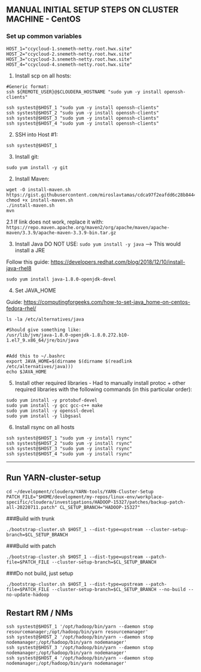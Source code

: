 ##  MANUAL INITIAL SETUP STEPS ON CLUSTER MACHINE - CentOS

### Set up common variables
```
HOST_1="ccycloud-1.snemeth-netty.root.hwx.site"
HOST_2="ccycloud-2.snemeth-netty.root.hwx.site"
HOST_3="ccycloud-3.snemeth-netty.root.hwx.site"
HOST_4="ccycloud-4.snemeth-netty.root.hwx.site"
```

1. Install scp on all hosts:

```
#Generic format: 
ssh ${REMOTE_USER}@$CLOUDERA_HOSTNAME "sudo yum -y install openssh-clients"

ssh systest@$HOST_1 "sudo yum -y install openssh-clients"
ssh systest@$HOST_2 "sudo yum -y install openssh-clients"
ssh systest@$HOST_3 "sudo yum -y install openssh-clients"
ssh systest@$HOST_4 "sudo yum -y install openssh-clients"
```

2. SSH into Host #1:
```
ssh systest@$HOST_1
```

3. Install git:

`sudo yum install -y git`

2. Install Maven:
```
wget -O install-maven.sh https://gist.githubusercontent.com/miroslavtamas/cdca97f2eafdd6c28b844434eaa3b631/raw/c62e4e0210bdc53419ac1fad12aaeb2b4d3f954c/
chmod +x install-maven.sh
./install-maven.sh
mvn
```

2.1 If link does not work, replace it with: `https://repo.maven.apache.org/maven2/org/apache/maven/apache-maven/3.3.9/apache-maven-3.3.9-bin.tar.gz`

3. Install Java
DO NOT USE: `sudo yum install -y java` --> This would install a JRE

Follow this guide: https://developers.redhat.com/blog/2018/12/10/install-java-rhel8
```
sudo yum install java-1.8.0-openjdk-devel
```

4. Set JAVA_HOME

Guide: https://computingforgeeks.com/how-to-set-java_home-on-centos-fedora-rhel/

```
ls -la /etc/alternatives/java

#Should give something like: 
/usr/lib/jvm/java-1.8.0-openjdk-1.8.0.272.b10-1.el7_9.x86_64/jre/bin/java


#Add this to ~/.bashrc
export JAVA_HOME=$(dirname $(dirname $(readlink /etc/alternatives/java)))
echo $JAVA_HOME
```

5. Install other required libraries - Had to manually install protoc + other required libraries with the following commands (in this particular order):
```
sudo yum install -y protobuf-devel
sudo yum install -y gcc gcc-c++ make
sudo yum install -y openssl-devel
sudo yum install -y libgsasl
```

6. Install rsync on all hosts
```
ssh systest@$HOST_1 "sudo yum -y install rsync"
ssh systest@$HOST_2 "sudo yum -y install rsync"
ssh systest@$HOST_3 "sudo yum -y install rsync"
ssh systest@$HOST_4 "sudo yum -y install rsync"
```

---

## Run YARN-cluster-setup
`
cd ~/development/cloudera/YARN-tools/YARN-Cluster-Setup
PATCH_FILE="$HOME/development/my-repos/linux-env/workplace-specific/cloudera/investigations/HADOOP-15327/patches/backup-patch-all-20220711.patch"
CL_SETUP_BRANCH="HADOOP-15327"
`

###Build with trunk
```
./bootstrap-cluster.sh $HOST_1 --dist-type=upstream --cluster-setup-branch=$CL_SETUP_BRANCH
```

###Build with patch
```
./bootstrap-cluster.sh $HOST_1 --dist-type=upstream --patch-file=$PATCH_FILE --cluster-setup-branch=$CL_SETUP_BRANCH
```


###Do not build, just setup
```
./bootstrap-cluster.sh $HOST_1 --dist-type=upstream --patch-file=$PATCH_FILE --cluster-setup-branch=$CL_SETUP_BRANCH --no-build --no-update-hadoop
```

## Restart RM / NMs
```
ssh systest@$HOST_1 '/opt/hadoop/bin/yarn --daemon stop resourcemanager;/opt/hadoop/bin/yarn resourcemanager'
ssh systest@$HOST_2 '/opt/hadoop/bin/yarn --daemon stop nodemanager;/opt/hadoop/bin/yarn nodemanager'
ssh systest@$HOST_3 '/opt/hadoop/bin/yarn --daemon stop nodemanager;/opt/hadoop/bin/yarn nodemanager'
ssh systest@$HOST_4 '/opt/hadoop/bin/yarn --daemon stop nodemanager;/opt/hadoop/bin/yarn nodemanager'
```